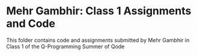 # Mehr Gambhir: Class 1 Assignments and Code
This folder contains code and assignments submitted by Mehr Gambhir in Class 1 of the Q-Programming Summer of Qode